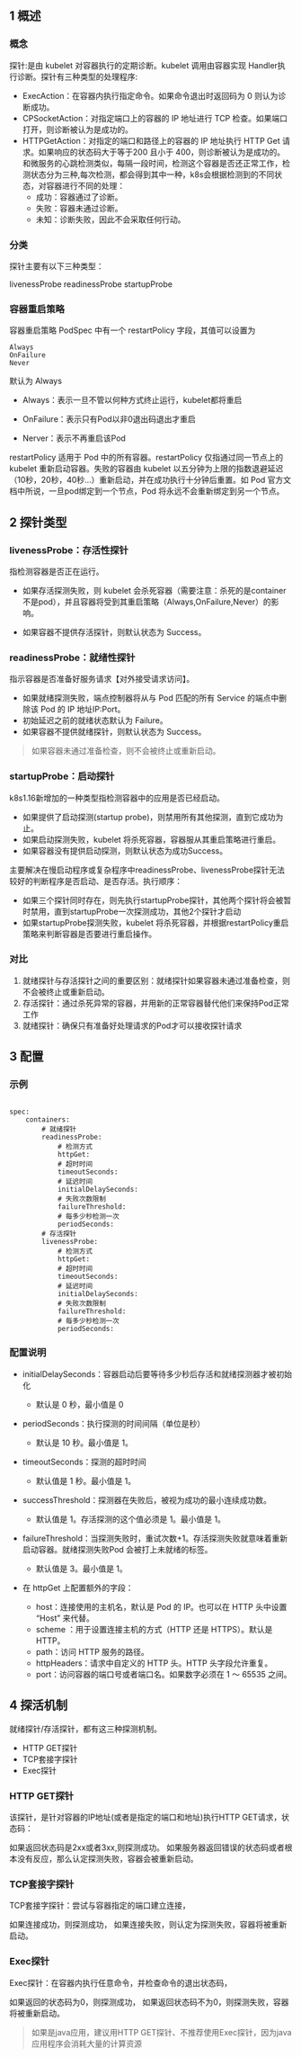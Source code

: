 
## 1 概述

### 概念
探针:是由 kubelet 对容器执行的定期诊断。kubelet 调用由容器实现 Handler执行诊断。探针有三种类型的处理程序:

* ExecAction：在容器内执行指定命令。如果命令退出时返回码为 0 则认为诊断成功。
* CPSocketAction：对指定端口上的容器的 IP 地址进行 TCP 检查。如果端口打开，则诊断被认为是成功的。
* HTTPGetAction：对指定的端口和路径上的容器的 IP 地址执行 HTTP Get 请求。如果响应的状态码大于等于200 且小于 400，则诊断被认为是成功的。和微服务的心跳检测类似，每隔一段时间，检测这个容器是否还正常工作，检测状态分为三种,每次检测，都会得到其中一种，k8s会根据检测到的不同状态，对容器进行不同的处理：
  * 成功：容器通过了诊断。
  * 失败：容器未通过诊断。
  * 未知：诊断失败，因此不会采取任何行动。

### 分类
探针主要有以下三种类型：

livenessProbe 
readinessProbe
startupProbe

### 容器重启策略

容器重启策略 
PodSpec 中有一个 restartPolicy 字段，其值可以设置为
```
Always
OnFailure
Never
```

默认为 Always

* Always：表示一旦不管以何种方式终止运行，kubelet都将重启

* OnFailure：表示只有Pod以非0退出码退出才重启

* Nerver：表示不再重启该Pod

restartPolicy 适用于 Pod 中的所有容器。restartPolicy 仅指通过同一节点上的 kubelet 重新启动容器。失败的容器由 kubelet 以五分钟为上限的指数退避延迟（10秒，20秒，40秒…）重新启动，并在成功执行十分钟后重置。如 Pod 官方文档中所说，一旦pod绑定到一个节点，Pod 将永远不会重新绑定到另一个节点。


## 2 探针类型

### livenessProbe：存活性探针

指检测容器是否正在运行。

* 如果存活探测失败，则 kubelet 会杀死容器（需要注意：杀死的是container不是pod），并且容器将受到其重启策略（Always,OnFailure,Never）的影响。

* 如果容器不提供存活探针，则默认状态为 Success。

### readinessProbe：就绪性探针

指示容器是否准备好服务请求【对外接受请求访问】。

* 如果就绪探测失败，端点控制器将从与 Pod 匹配的所有 Service 的端点中删除该 Pod 的 IP 地址IP:Port。
* 初始延迟之前的就绪状态默认为 Failure。
* 如果容器不提供就绪探针，则默认状态为 Success。 

> 如果容器未通过准备检查，则不会被终止或重新启动。

### startupProbe：启动探针

k8s1.16新增加的一种类型指检测容器中的应用是否已经启动。

* 如果提供了启动探测(startup probe)，则禁用所有其他探测，直到它成功为止。
* 如果启动探测失败，kubelet 将杀死容器，容器服从其重启策略进行重启。
* 如果容器没有提供启动探测，则默认状态为成功Success。

主要解决在慢启动程序或复杂程序中readinessProbe、livenessProbe探针无法较好的判断程序是否启动、是否存活。执行顺序：

* 如果三个探针同时存在，则先执行startupProbe探针，其他两个探针将会被暂时禁用，直到startupProbe一次探测成功，其他2个探针才启动
* 如果startupProbe探测失败，kubelet 将杀死容器，并根据restartPolicy重启策略来判断容器是否要进行重启操作。

### 对比

1. 就绪探针与存活探针之间的重要区别：就绪探针如果容器未通过准备检查，则不会被终止或重新启动。
2. 存活探针：通过杀死异常的容器，并用新的正常容器替代他们来保持Pod正常工作
3. 就绪探针：确保只有准备好处理请求的Pod才可以接收探针请求

## 3 配置

### 示例

```

spec:
	containers:
		# 就绪探针
		readinessProbe:
			# 检测方式
			httpGet: 
			# 超时时间
			timeoutSeconds: 
			# 延迟时间
			initialDelaySeconds:
			# 失败次数限制
			failureThreshold:
			# 每多少秒检测一次
			periodSeconds:
		# 存活探针
		livenessProbe:
            # 检测方式
			httpGet: 
			# 超时时间
			timeoutSeconds: 
			# 延迟时间
			initialDelaySeconds:
			# 失败次数限制
			failureThreshold:
			# 每多少秒检测一次
			periodSeconds:
```

### 配置说明

* initialDelaySeconds：容器启动后要等待多少秒后存活和就绪探测器才被初始化
  * 默认是 0 秒，最小值是 0

* periodSeconds：执行探测的时间间隔（单位是秒）
  * 默认是 10 秒。最小值是 1。

* timeoutSeconds：探测的超时时间
  * 默认值是 1 秒。最小值是 1。 

* successThreshold：探测器在失败后，被视为成功的最小连续成功数。
  * 默认值是 1。存活探测的这个值必须是 1。最小值是 1。 

* failureThreshold：当探测失败时，重试次数+1。存活探测失败就意味着重新启动容器。就绪探测失败Pod 会被打上未就绪的标签。
  * 默认值是 3。最小值是 1。

*  在 httpGet 上配置额外的字段： 
   *  host：连接使用的主机名，默认是 Pod 的 IP。也可以在 HTTP 头中设置 “Host” 来代替。
   *  scheme ：用于设置连接主机的方式（HTTP 还是 HTTPS）。默认是 HTTP。
   *  path：访问 HTTP 服务的路径。 
   *  httpHeaders：请求中自定义的 HTTP 头。HTTP 头字段允许重复。 
   *  port：访问容器的端口号或者端口名。如果数字必须在 1 ～ 65535 之间。 



## 4 探活机制

就绪探针/存活探针，都有这三种探测机制。
* HTTP GET探针
* TCP套接字探针
* Exec探针


### HTTP GET探针
该探针，是针对容器的IP地址(或者是指定的端口和地址)执行HTTP GET请求，状态码：

如果返回状态码是2xx或者3xx,则探测成功。
如果服务器返回错误的状态码或者根本没有反应，那么认定探测失败，容器会被重新启动。

### TCP套接字探针
TCP套接字探针：尝试与容器指定的端口建立连接，

如果连接成功，则探测成功，
如果连接失败，则认定为探测失败，容器将被重新启动。


### Exec探针
Exec探针：在容器内执行任意命令，并检查命令的退出状态码，

如果返回的状态码为0，则探测成功，
如果返回状态码不为0，则探测失败，容器将被重新启动。


> 如果是java应用，建议用HTTP GET探针、不推荐使用Exec探针，因为java应用程序会消耗大量的计算资源



